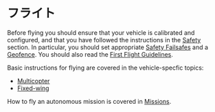 # フライト

Before flying you should ensure that your vehicle is calibrated and configured, and that you have followed the instructions in the [Safety](../config/safety.md) section.
In particular, you should set appropriate [Safety Failsafes](../config/safety.md) and a [Geofence](../flying/geofence.md).
You should also read the [First Flight Guidelines](../flying/first_flight_guidelines.md).

Basic instructions for flying are covered in the vehicle-specfic topics:

- [Multicopter](../flying/basic_flying_mc.md)
- [Fixed-wing](../flying/basic_flying_fw.md)

How to fly an autonomous mission is covered in [Missions](../flying/missions.md).
